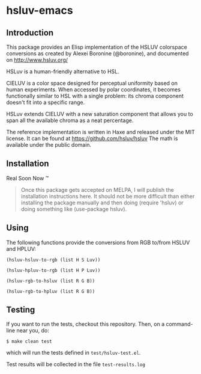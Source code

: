 # hsluv-emacs

## Introduction

This package provides an Elisp implementation of the HSLUV colorspace
conversions as created by Alexei Boronine (@boronine), and documented on
http://www.hsluv.org/

HSLuv is a human-friendly alternative to HSL.

CIELUV is a color space designed for perceptual uniformity based on human
experiments. When accessed by polar coordinates, it becomes functionally
similar to HSL with a single problem: its chroma component doesn't fit into
a specific range.

HSLuv extends CIELUV with a new saturation component that allows you to span
all the available chroma as a neat percentage.

The reference implementation is written in Haxe and released under
the MIT license. It can be found at https://github.com/hsluv/hsluv
The math is available under the public domain.

## Installation

Real Soon Now :tm:

> Once this package gets accepted on MELPA, I will publish the installation instructions here.
> It should not be more difficult than either installing the package manually and then doing (require 'hsluv)
> or doing something like (use-package hsluv).

## Using

The following functions provide the conversions
from RGB to/from HSLUV and HPLUV:

```
(hsluv-hsluv-to-rgb (list H S Luv))

(hsluv-hpluv-to-rgb (list H P Luv))

(hsluv-rgb-to-hsluv (list R G B))

(hsluv-rgb-to-hpluv (list R G B))
```

## Testing

If you want to run the tests, checkout this repository. Then, on a command-line near you, do:

```
$ make clean test
```

which will run the tests defined in `test/hsluv-test.el`.

Test results will be collected in the file `test-results.log`
